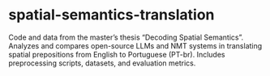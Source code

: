 # spatial-semantics-translation
Code and data from the master’s thesis “Decoding Spatial Semantics”. Analyzes and compares open-source LLMs and NMT systems in translating spatial prepositions from English to Portuguese (PT-br). Includes preprocessing scripts, datasets, and evaluation metrics.
